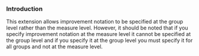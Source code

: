 <!-- StructureDefinition-extension-groupImprovementNotation-intro.md  -->
### Introduction

This extension allows improvement notation to be specified at the group level rather than the measure level. However, it should be noted that if you specify improvement notation at the measure level it cannot be specified at the group level and if you specify it at the group level you must specify it for all groups and not at the measure level.
